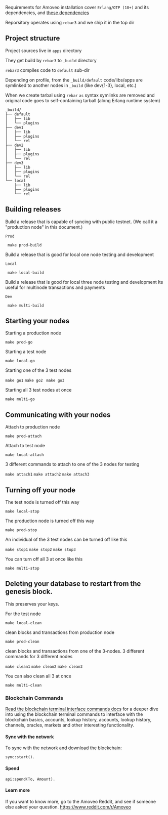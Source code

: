 
Requirements for Amoveo installation cover ```Erlang/OTP (18+)``` and its dependencies, and [these dependencies](/docs/getting-started/dependencies.md)

Reporsitory operates using ```rebar3``` and we ship it in the top dir

## Project structure

Project sources live in ```apps``` directory

They get build by ```rebar3``` to ```_build``` directory

```rebar3``` compiles code to ```default``` sub-dir

Depending on profile, from the ```_build/default``` code/libs/apps are symlinked to another nodes in ```_build``` (like dev{1-3}, local, etc.)

When we create tarbal using ```rebar``` ```as``` syntax symlinks are removed and original code goes to self-containing tarball (along Erlang runtime system)

```
_build/
├── default
│   ├── lib
│   └── plugins
├── dev1
│   ├── lib
│   ├── plugins
│   └── rel
├── dev2
│   ├── lib
│   ├── plugins
│   └── rel
├── dev3
│   ├── lib
│   ├── plugins
│   └── rel
└── local
    ├── lib
    ├── plugins
    └── rel
```


## Building releases

Build a release that is capable of syncing with public testnet. (We call it a "production node" in this document.)

```Prod```

``` make prod-build```


Build a release that is good for local one node testing and development

```Local```

``` make local-build```

Build a release that is good for local three node testing and development
Its useful for multinode transactions and payments

```Dev```

``` make multi-build```

## Starting your nodes

Starting a production node

``` make prod-go ```

Starting a test node

``` make local-go ```

Starting one of the 3 test nodes

``` make go1 ``` ``` make go2 ``` ``` make go3```

Starting all 3 test nodes at once

``` make multi-go ```

## Communicating with your nodes

Attach to production node

```
make prod-attach
```

Attach to test node

```
make local-attach
```

3 different commands to attach to one of the 3 nodes for testing

``` make attach1 ``` ``` make attach2 ``` ``` make attach3 ```

## Turning off your node

The test node is turned off this way

``` make local-stop ```

The production node is turned off this way

``` make prod-stop ```

An individual of the 3 test nodes can be turned off like this

``` make stop1 ``` ``` make stop2 ``` ``` make stop3 ```

You can turn off all 3 at once like this

``` make multi-stop ```

## Deleting your database to restart from the genesis block.

This preserves your keys.

For the test node

```
make local-clean
```

clean blocks and transactions from production node

```
make prod-clean
```

clean blocks and transactions from one of the 3-nodes.
3 different commands for 3 different nodes

``` make clean1 ``` ``` make clean2 ``` ``` make clean3 ```

You can also clean all 3 at once

``` make multi-clean ```


### Blockchain Commands
[Read the blockchain terminal interface commands docs](../api/commands.md) for a deeper dive into using the blockchain terminal commands to interface with the blockchain basics, accounts, lookup history, accounts, lookup history, channels, oracles, markets and other interesting functionality.


#### Sync with the network
To sync with the network and download the blockchain: 
```
sync:start().
```


#### Spend
```
api:spend(To, Amount).
```


#### Learn more

If you want to know more, go to the Amoveo Reddit, and see if someone else asked your question. https://www.reddit.com/r/Amoveo


